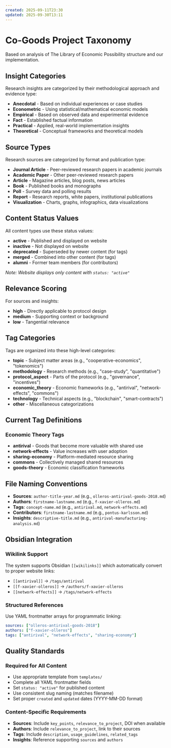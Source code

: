 ```yaml
---
created: 2025-09-11T23:30
updated: 2025-09-30T13:11
---
```

# Co-Goods Project Taxonomy

Based on analysis of The Library of Economic Possibility structure and our implementation.

## Insight Categories

Research insights are categorized by their methodological approach and evidence type:

- **Anecdotal** - Based on individual experiences or case studies
- **Econometric** - Using statistical/mathematical economic models
- **Empirical** - Based on observed data and experimental evidence
- **Fact** - Established factual information
- **Practical** - Applied, real-world implementation insights
- **Theoretical** - Conceptual frameworks and theoretical models

## Source Types

Research sources are categorized by format and publication type:

- **Journal Article** - Peer-reviewed research papers in academic journals
- **Academic Paper** - Other peer-reviewed research papers
- **Article** - Magazine articles, blog posts, news articles
- **Book** - Published books and monographs
- **Poll** - Survey data and polling results
- **Report** - Research reports, white papers, institutional publications
- **Visualization** - Charts, graphs, infographics, data visualizations

## Content Status Values

All content types use these status values:

- **active** - Published and displayed on website
- **inactive** - Not displayed on website
- **deprecated** - Superseded by newer content (for tags)
- **merged** - Combined into other content (for tags)
- **alumni** - Former team members (for contributors)

*Note: Website displays only content with `status: "active"`*

## Relevance Scoring

For sources and insights:

- **high** - Directly applicable to protocol design
- **medium** - Supporting context or background
- **low** - Tangential relevance

## Tag Categories

Tags are organized into these high-level categories:

- **topic** - Subject matter areas (e.g., "cooperative-economics", "tokenomics")
- **methodology** - Research methods (e.g., "case-study", "quantitative")
- **protocol_aspect** - Parts of the protocol (e.g., "governance", "incentives")
- **economic_theory** - Economic frameworks (e.g., "antirival", "network-effects", "commons")
- **technology** - Technical aspects (e.g., "blockchain", "smart-contracts")
- **other** - Miscellaneous categorizations

## Current Tag Definitions

### Economic Theory Tags
- **antirival** - Goods that become more valuable with shared use
- **network-effects** - Value increases with user adoption
- **sharing-economy** - Platform-mediated resource sharing
- **commons** - Collectively managed shared resources
- **goods-theory** - Economic classification frameworks

## File Naming Conventions

- **Sources**: `author-title-year.md` (e.g., `olleros-antirival-goods-2018.md`)
- **Authors**: `firstname-lastname.md` (e.g., `f-xavier-olleros.md`)
- **Tags**: `concept-name.md` (e.g., `antirival.md`, `network-effects.md`)
- **Contributors**: `firstname-lastname.md` (e.g., `pontus-karlsson.md`)
- **Insights**: `descriptive-title.md` (e.g., `antirival-manufacturing-analysis.md`)

## Obsidian Integration

### Wikilink Support
The system supports Obsidian `[[wikilinks]]` which automatically convert to proper website links:

- `[[antirival]]` → `/tags/antirival`
- `[[f-xavier-olleros]]` → `/authors/f-xavier-olleros`
- `[[network-effects]]` → `/tags/network-effects`

### Structured References
Use YAML frontmatter arrays for programmatic linking:

```yaml
sources: ["olleros-antirival-goods-2018"]
authors: ["f-xavier-olleros"]
tags: ["antirival", "network-effects", "sharing-economy"]
```

## Quality Standards

### Required for All Content
- Use appropriate template from `templates/`
- Complete all YAML frontmatter fields
- Set `status: "active"` for published content
- Use consistent slug naming (matches filename)
- Set proper `created` and `updated` dates (YYYY-MM-DD format)

### Content-Specific Requirements
- **Sources**: Include `key_points`, `relevance_to_project`, DOI when available
- **Authors**: Include `relevance_to_project`, link to their sources
- **Tags**: Include `description`, `usage_guidelines`, `related_tags`
- **Insights**: Reference supporting `sources` and `authors`